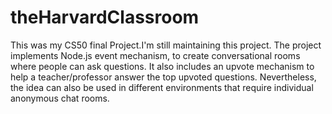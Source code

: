 theHarvardClassroom
================

This was my CS50 final Project.I'm still maintaining this project. The project implements Node.js event mechanism, to create conversational rooms where people can ask questions. It also includes an upvote mechanism to help a teacher/professor answer the top upvoted questions. Nevertheless, the idea can also be used in different environments that require individual anonymous chat rooms. 

